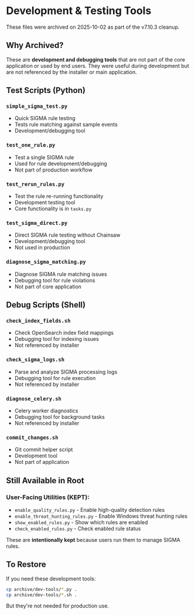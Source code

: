 # Development & Testing Tools

These files were archived on 2025-10-02 as part of the v7.10.3 cleanup.

## Why Archived?

These are **development and debugging tools** that are not part of the core application or used by end users. They were useful during development but are not referenced by the installer or main application.

## Test Scripts (Python)

### `simple_sigma_test.py`
- Quick SIGMA rule testing
- Tests rule matching against sample events
- Development/debugging tool

### `test_one_rule.py`
- Test a single SIGMA rule
- Used for rule development/debugging
- Not part of production workflow

### `test_rerun_rules.py`
- Test the rule re-running functionality
- Development testing tool
- Core functionality is in `tasks.py`

### `test_sigma_direct.py`
- Direct SIGMA rule testing without Chainsaw
- Development/debugging tool
- Not used in production

### `diagnose_sigma_matching.py`
- Diagnose SIGMA rule matching issues
- Debugging tool for rule violations
- Not part of core application

## Debug Scripts (Shell)

### `check_index_fields.sh`
- Check OpenSearch index field mappings
- Debugging tool for indexing issues
- Not referenced by installer

### `check_sigma_logs.sh`
- Parse and analyze SIGMA processing logs
- Debugging tool for rule execution
- Not referenced by installer

### `diagnose_celery.sh`
- Celery worker diagnostics
- Debugging tool for background tasks
- Not referenced by installer

### `commit_changes.sh`
- Git commit helper script
- Development tool
- Not part of application

## Still Available in Root

### User-Facing Utilities (KEPT):
- `enable_quality_rules.py` - Enable high-quality detection rules
- `enable_threat_hunting_rules.py` - Enable Windows threat hunting rules
- `show_enabled_rules.py` - Show which rules are enabled
- `check_enabled_rules.py` - Check enabled rule status

These are **intentionally kept** because users run them to manage SIGMA rules.

## To Restore

If you need these development tools:
```bash
cp archive/dev-tools/*.py .
cp archive/dev-tools/*.sh .
```

But they're not needed for production use.
